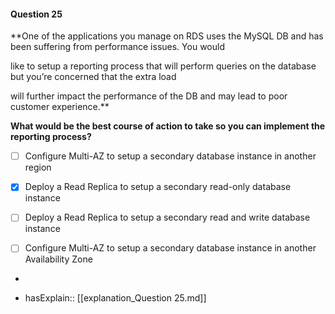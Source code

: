 #### Question  25


**One of the applications you manage on RDS uses the MySQL DB and has been suffering from performance issues. You would

like to setup a reporting process that will perform queries on the database but you’re concerned that the extra load

will further impact the performance of the DB and may lead to poor customer experience.**


**What would be the best course of action to take so you can implement the reporting process?**


- [ ] Configure Multi-AZ to setup a secondary database instance in another region


- [x] Deploy a Read Replica to setup a secondary read-only database instance


- [ ] Deploy a Read Replica to setup a secondary read and write database instance


- [ ] Configure Multi-AZ to setup a secondary database instance in another Availability Zone


*

- hasExplain:: [[explanation_Question  25.md]]